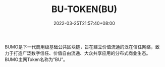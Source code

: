 ﻿---
weight: 
title: "BU-TOKEN(BU)"
description: "BUMO是下一代商用级基础公共区块链，旨在建立价值流通的泛在信任网络，致力于打造广泛数字信任、价值自由流通、大众共享应用的分布式商业生态"
date: 2022-03-25T21:57:40+08:00
lastmod: 2022-03-25T16:45:40+08:00
draft: false
authors: ["Metabd"]
featuredImage: "bu-tokenbu.webp"
link: ""
tags: ["数字代币","BU-TOKEN(BU)"]
categories: ["navigation"]
navigation: ["数字代币"]
lightgallery: true
toc: true
pinned: false
recommend: false
recommend1: false
---
BUMO是下一代商用级基础公共区块链，旨在建立价值流通的泛在信任网络，致力于打造广泛数字信任、价值自由流通、大众共享应用的分布式商业生态。BUMO主网Token名称为“BU”。
